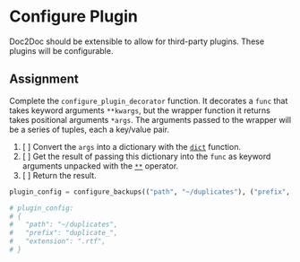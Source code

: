# Configure Plugin

Doc2Doc should be extensible to allow for third-party plugins. These plugins will be configurable.

## Assignment

Complete the `configure_plugin_decorator` function. It decorates a `func` that takes keyword arguments `**kwargs`, but the wrapper function it returns takes positional arguments `*args`. The arguments passed to the wrapper will be a series of tuples, each a key/value pair.

1. [ ] Convert the `args` into a dictionary with the [`dict`](https://docs.python.org/3/library/stdtypes.html#dict) function.
2. [ ] Get the result of passing this dictionary into the `func` as keyword arguments unpacked with the [`**`](https://www.bitecode.dev/i/140708565/unpacking-arguments) operator.
3. [ ] Return the result.

```python
plugin_config = configure_backups(("path", "~/duplicates"), ("prefix", "duplicate_"), ("extension", ".rtf"))

# plugin_config:
# {
#   "path": "~/duplicates",
#   "prefix": "duplicate_",
#   "extension": ".rtf",
# }
```
